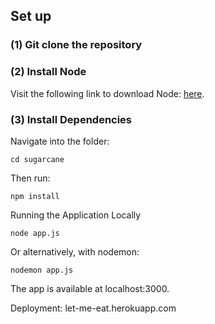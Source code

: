 ## Set up

### (1) Git clone the repository
### (2) Install Node

Visit the following link to download Node: [here](https://nodejs.org/en/).

### (3) Install Dependencies

Navigate into the folder:

`cd sugarcane`

Then run:

`npm install`

Running the Application Locally

`node app.js`

Or alternatively, with nodemon:

`nodemon app.js`

The app is available at localhost:3000.

Deployment:
let-me-eat.herokuapp.com
